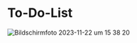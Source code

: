 <h1>To-Do-List</h1>

![Bildschirmfoto 2023-11-22 um 15 38 20](https://github.com/stefanselic/react-todolist/assets/129748801/b4a66bdb-3b38-406c-ba6b-487fa71db28a)

